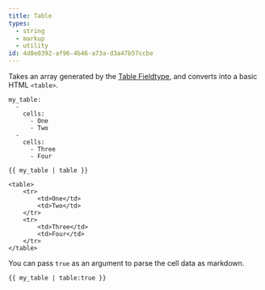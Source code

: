 ```yaml
---
title: Table
types:
  - string
  - markup
  - utility
id: 4d8e0392-af96-4b46-a73a-d3a47b57ccbe
---
```

Takes an array generated by the [Table Fieldtype](/fieldtypes/table), and converts into a basic HTML `<table>`.

``` .language-yaml
my_table:
  -
    cells:
      - One
      - Two
  -
    cells:
      - Three
      - Four
```

```
{{ my_table | table }}
```

``` .language-output
<table>
    <tr>
        <td>One</td>
        <td>Two</td>
    </tr>
    <tr>
        <td>Three</td>
        <td>Four</td>
    </tr>
</table>
```

You can pass `true` as an argument to parse the cell data as markdown.

```
{{ my_table | table:true }}
```
